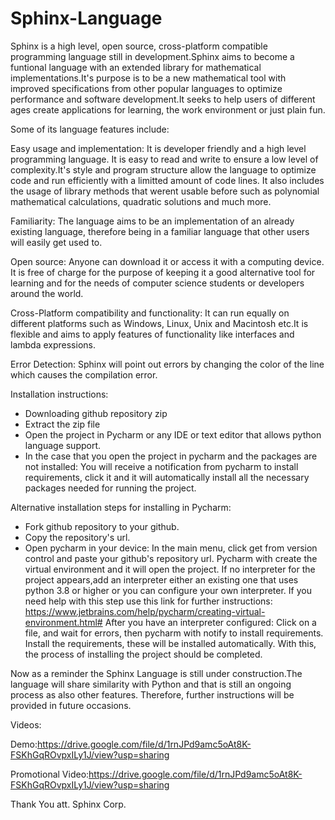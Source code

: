 # Sphinx-Language

Sphinx is a high level, open source, cross-platform compatible programming language still in development.Sphinx aims to become a funtional language with an extended library for mathematical implementations.It's purpose is to be a new mathematical tool  with improved specifications from other popular languages to optimize performance and software development.It seeks to help users of different ages create applications for learning, the work environment or just plain fun.

Some of its language features include:

Easy usage and implementation: It is developer friendly and a high level programming language. It is easy to read and write to ensure a low level of complexity.It's style and program structure allow the language to optimize code and run efficiently with a limitted amount of code lines. It also includes the usage of library methods that werent usable before such as polynomial mathematical calculations, quadratic solutions and much more.

Familiarity: The language aims to be an implementation of an already existing language, therefore being in a familiar language that other users will easily get used to.

Open source: Anyone can download it or access it with a computing device. It is free of charge for the purpose of keeping it a good alternative tool for learning and for the needs of computer science students or developers around the world. 

Cross-Platform compatibility and functionality: It can run equally on different platforms such as Windows, Linux, Unix and Macintosh etc.It is flexible and aims to apply features of functionality like interfaces and lambda expressions.

Error Detection: Sphinx will point out errors by changing the color of the line which causes the compilation error.

Installation instructions:
- Downloading github repository zip
- Extract the zip file
- Open the project in Pycharm or any IDE or text editor that allows python language support.
- In the case that you open the project in pycharm and the packages are not installed: You will receive a notification from pycharm to install requirements, click it and it will automatically install all the necessary packages needed for running the project.

Alternative installation steps for installing in Pycharm:
- Fork github repository to your github.
- Copy the repository's url.
- Open pycharm in your device:
In the main menu, click get from version control and paste your github's repository url.
Pycharm with create the virtual environment and it will open the project. If no interpreter for the project appears,add an   interpreter either an existing one that uses python 3.8 or higher or you can configure your own interpreter. If you need help with this step use this link for further instructions: https://www.jetbrains.com/help/pycharm/creating-virtual-environment.html#
After you have an interpreter configured:
Click on a file, and wait for errors, then pycharm with notify to install requirements.
Install the requirements, these will be installed automatically. With this, the process of installing the project should be completed.

Now as a reminder the Sphinx Language is still under construction.The language will share similarity with Python and that is still an ongoing process as also other features. Therefore, further instructions will be provided in future occasions.

Videos:

Demo:https://drive.google.com/file/d/1rnJPd9amc5oAt8K-FSKhGqROvpxILy1J/view?usp=sharing

Promotional Video:https://drive.google.com/file/d/1rnJPd9amc5oAt8K-FSKhGqROvpxILy1J/view?usp=sharing

Thank You att. Sphinx Corp.
